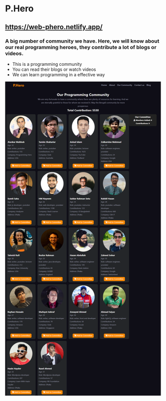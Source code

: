 # P.Hero

## https://web-phero.netlify.app/

### A big number of community we have. Here, we will know about our real programming heroes, they contribute a lot of blogs or videos.

* This is a programming community
* You can read their blogs or watch videos
* We can learn programming in a effective way

![programming heros](pHero.png)